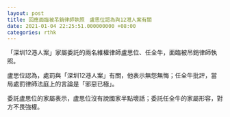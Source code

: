 ```yaml
---
layout: post
title: 回應面臨被吊銷律師執照　盧思位認為與12港人案有關
date: 2021-01-04 22:25:51.000000000 +08:00
categories: rthk
---
```


「深圳12港人案」家屬委託的兩名維權律師盧思位、任全牛，面臨被吊銷律師執照。

盧思位認為，處罰與「深圳12港人案」有關，他表示無怨無悔；任全牛批評，當局處罰律師法庭上的言論是「邪惡已極」。

委託盧思位的家屬表示，盧思位沒有說國家半點壞話；委託任全牛的家屬形容，對方不畏強權。
